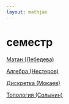 ```yaml
---  
layout: mathjax  
---  
```

  
# семестр  
  
[Матан (Лебедева)](семестр/Матан (Лебедева))  
  
[Алгебра (Нестеров)](семестр/Алгебра (Нестеров))  
  
[Дискретка (Мокаев)](семестр/Дискретка (Мокаев))  
  
[Топология (Солынин)](семестр/Топология (Солынин))  
